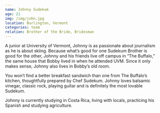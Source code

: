 ```yaml
---
name: Johnny Sudekum
age: 21
img: /img/john.jpg
location: Burlington, Vermont
categories: team
relation: Brother of the Bride, Bridesman
---
```

A junior at University of Vermont, Johnny is as passionate about journalism as he is about skiing. Because what’s good for one Sudekum Brother is good for the other, Johnny and his friends live off campus in “The Buffalo,” the same house that Bobby lived in when he attended UVM. Since it only makes sense, Johnny also lives in Bobby’s old room. 

You won’t find a better breakfast sandwich than one from The Buffalo’s kitchen, thoughtfully prepared by Chef Sudekum. Johnny loves balsamic vinegar, classic rock, playing guitar and is definitely the most lovable Sudekum. 

Johnny is currently studying in Costa Rica, living with locals, practicing his Spanish and studying agriculture. 